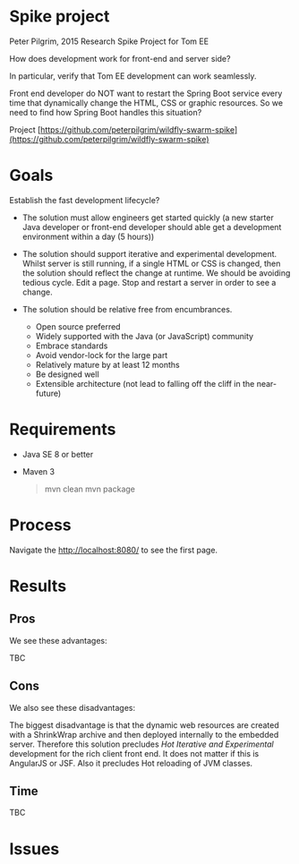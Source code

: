 # Spike project

Peter Pilgrim, 2015
Research Spike Project for Tom EE

How does development work for front-end and server side?

In particular, verify that Tom EE development can work seamlessly. 

Front end developer do NOT want to restart the Spring Boot service every time that dynamically change the HTML, CSS or graphic resources. 
So we need to find how Spring Boot handles this situation?

Project [https://github.com/peterpilgrim/wildfly-swarm-spike](https://github.com/peterpilgrim/wildfly-swarm-spike)

# Goals

Establish the fast development lifecycle?

* The solution must allow engineers get started quickly 
  (a new starter Java developer or front-end developer should able get a development environment within a day (5 hours))

* The solution should support iterative and experimental development. 
    Whilst server is still running, if a single HTML or CSS is changed, then the solution should reflect the change at runtime. 
    We should be avoiding tedious cycle. Edit a page. Stop and restart a server in order to see a change.  

* The solution should be relative free from encumbrances.

    * Open source preferred
    * Widely supported with the Java (or JavaScript) community
    * Embrace standards
    * Avoid vendor-lock for the large part
    * Relatively mature by at least 12 months
    * Be designed well
    * Extensible architecture (not lead to falling off the cliff in the near-future)




# Requirements

* Java SE 8 or better
* Maven 3 


    > mvn clean 
    > mvn package


# Process 

    
Navigate the [http://localhost:8080/](http://localhost:8080/) to see the first page.



# Results

## Pros

We see these advantages:

TBC

## Cons

We also see these disadvantages:

The biggest disadvantage is that the dynamic web resources are created with a ShrinkWrap archive and then deployed internally 
 to the embedded server. Therefore this solution precludes *Hot Iterative and Experimental* development for the 
 rich client front end. It does not matter if this is AngularJS or JSF. Also it precludes Hot reloading of JVM classes.
  


## Time

TBC



# Issues



